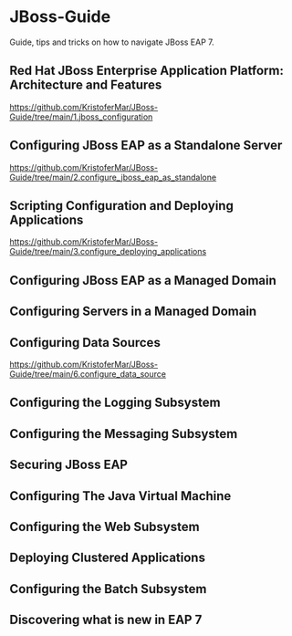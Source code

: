 # JBoss-Guide
Guide, tips and tricks on how to navigate JBoss EAP 7.

## Red Hat JBoss Enterprise Application Platform: Architecture and Features
https://github.com/KristoferMar/JBoss-Guide/tree/main/1.jboss_configuration

## Configuring JBoss EAP as a Standalone Server
https://github.com/KristoferMar/JBoss-Guide/tree/main/2.configure_jboss_eap_as_standalone

## Scripting Configuration and Deploying Applications

https://github.com/KristoferMar/JBoss-Guide/tree/main/3.configure_deploying_applications

## Configuring JBoss EAP as a Managed Domain

## Configuring Servers in a Managed Domain

## Configuring Data Sources
https://github.com/KristoferMar/JBoss-Guide/tree/main/6.configure_data_source

## Configuring the Logging Subsystem

## Configuring the Messaging Subsystem

## Securing JBoss EAP

## Configuring The Java Virtual Machine

## Configuring the Web Subsystem

## Deploying Clustered Applications

## Configuring the Batch Subsystem

## Discovering what is new in EAP 7